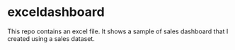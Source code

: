 # exceldashboard
This repo contains an excel file. It shows a sample of sales dashboard that I created using a sales dataset.
